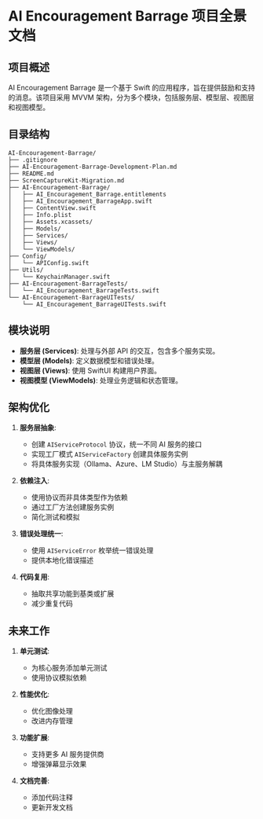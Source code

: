 # AI Encouragement Barrage 项目全景文档

## 项目概述
AI Encouragement Barrage 是一个基于 Swift 的应用程序，旨在提供鼓励和支持的消息。该项目采用 MVVM 架构，分为多个模块，包括服务层、模型层、视图层和视图模型。

## 目录结构
```
AI-Encouragement-Barrage/
├── .gitignore
├── AI-Encouragement-Barrage-Development-Plan.md
├── README.md
├── ScreenCaptureKit-Migration.md
├── AI-Encouragement-Barrage/
│   ├── AI_Encouragement_Barrage.entitlements
│   ├── AI_Encouragement_BarrageApp.swift
│   ├── ContentView.swift
│   ├── Info.plist
│   ├── Assets.xcassets/
│   ├── Models/
│   ├── Services/
│   ├── Views/
│   └── ViewModels/
├── Config/
│   └── APIConfig.swift
├── Utils/
│   └── KeychainManager.swift
├── AI-Encouragement-BarrageTests/
│   └── AI_Encouragement_BarrageTests.swift
└── AI-Encouragement-BarrageUITests/
    └── AI_Encouragement_BarrageUITests.swift
```

## 模块说明
- **服务层 (Services)**: 处理与外部 API 的交互，包含多个服务实现。
- **模型层 (Models)**: 定义数据模型和错误处理。
- **视图层 (Views)**: 使用 SwiftUI 构建用户界面。
- **视图模型 (ViewModels)**: 处理业务逻辑和状态管理。

## 架构优化
1. **服务层抽象**:
   - 创建 `AIServiceProtocol` 协议，统一不同 AI 服务的接口
   - 实现工厂模式 `AIServiceFactory` 创建具体服务实例
   - 将具体服务实现（Ollama、Azure、LM Studio）与主服务解耦

2. **依赖注入**:
   - 使用协议而非具体类型作为依赖
   - 通过工厂方法创建服务实例
   - 简化测试和模拟

3. **错误处理统一**:
   - 使用 `AIServiceError` 枚举统一错误处理
   - 提供本地化错误描述

4. **代码复用**:
   - 抽取共享功能到基类或扩展
   - 减少重复代码

## 未来工作
1. **单元测试**:
   - 为核心服务添加单元测试
   - 使用协议模拟依赖

2. **性能优化**:
   - 优化图像处理
   - 改进内存管理

3. **功能扩展**:
   - 支持更多 AI 服务提供商
   - 增强弹幕显示效果

4. **文档完善**:
   - 添加代码注释
   - 更新开发文档